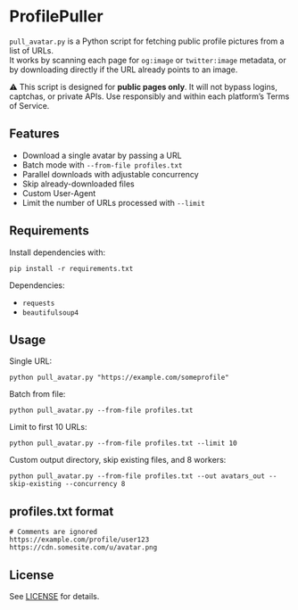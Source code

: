 # ProfilePuller

`pull_avatar.py` is a Python script for fetching public profile pictures from a list of URLs.  
It works by scanning each page for `og:image` or `twitter:image` metadata, or by downloading directly if the URL already points to an image.

⚠️ This script is designed for **public pages only**. It will not bypass logins, captchas, or private APIs. Use responsibly and within each platform’s Terms of Service.

## Features

- Download a single avatar by passing a URL
- Batch mode with `--from-file profiles.txt`
- Parallel downloads with adjustable concurrency
- Skip already-downloaded files
- Custom User-Agent
- Limit the number of URLs processed with `--limit`

## Requirements

Install dependencies with:

    pip install -r requirements.txt

Dependencies:

- `requests`
- `beautifulsoup4`

## Usage

Single URL:

    python pull_avatar.py "https://example.com/someprofile"

Batch from file:

    python pull_avatar.py --from-file profiles.txt

Limit to first 10 URLs:

    python pull_avatar.py --from-file profiles.txt --limit 10

Custom output directory, skip existing files, and 8 workers:

    python pull_avatar.py --from-file profiles.txt --out avatars_out --skip-existing --concurrency 8

## profiles.txt format

    # Comments are ignored
    https://example.com/profile/user123
    https://cdn.somesite.com/u/avatar.png

## License

See [LICENSE](LICENSE) for details.

